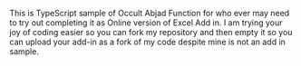 This is TypeScript sample of Occult Abjad Function for who ever may need
to try out completing it as Online version of Excel Add in. I am trying
your joy of coding easier so you can fork my repository and then empty
it so you can upload your add-in as a fork of my code despite mine is not
an add in sample.
